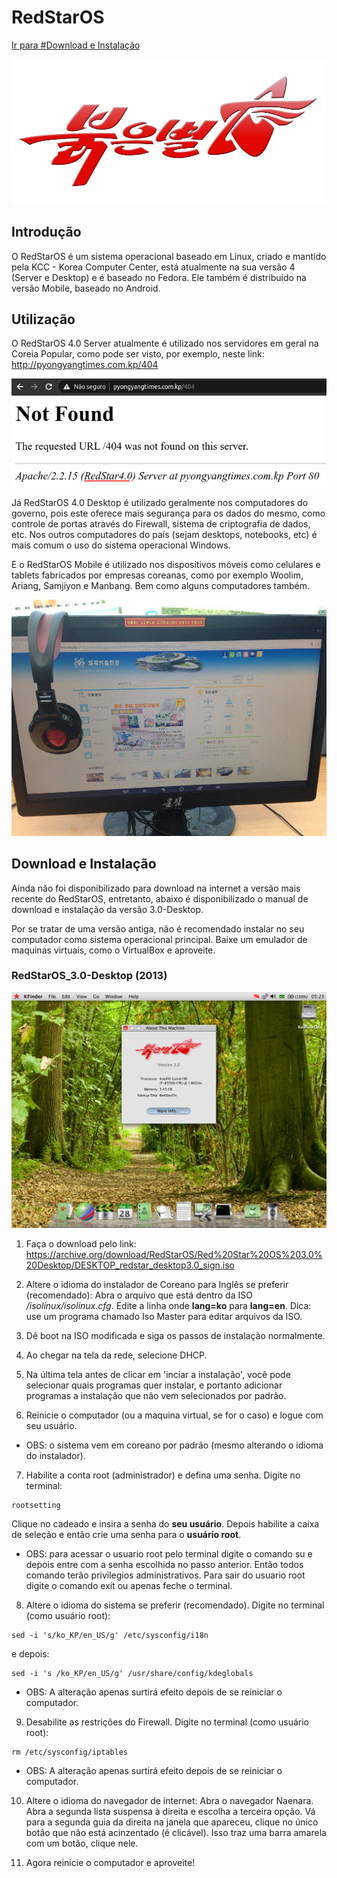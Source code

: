 # RedStarOS

[Ir para #Download e Instalação](/RedStarOS/#download-e-instalação)

![Logo do RedStarOS](/RedStarOS_logo.jpg)

## Introdução
O RedStarOS é um sistema operacional baseado em Linux, criado e mantido pela KCC - Korea Computer Center, está atualmente na sua versão 4 (Server e Desktop) e é baseado no Fedora. Ele também é distribuído na versão Mobile, baseado no Android.

## Utilização
O RedStarOS 4.0 Server atualmente é utilizado nos servidores em geral na Coreia Popular, como pode ser visto, por exemplo, neste link: <http://pyongyangtimes.com.kp/404>

![Logo do RedStarOS](/404.png)

Já RedStarOS 4.0 Desktop é utilizado geralmente nos computadores do governo, pois este oferece mais segurança para os dados do mesmo, como controle de portas através do Firewall, sistema de criptografia de dados, etc. Nos outros computadores do país (sejam desktops, notebooks, etc) é mais comum o uso do sistema operacional Windows.

E o RedStarOS Mobile é utilizado nos dispositivos móveis como celulares e tablets fabricados por empresas coreanas, como por exemplo Woolim, Ariang, Samjiyon e Manbang. Bem como alguns computadores também.

![Logo do RedStarOS](/RedStarOs-Mobile.jpg)

## Download e Instalação
Ainda não foi disponibilizado para download na internet a versão mais recente do RedStarOS, entretanto, abaixo é disponibilizado o manual de download e instalação da versão 3.0-Desktop.

Por se tratar de uma versão antiga, não é recomendado instalar no seu computador como sistema operacional principal. Baixe um emulador de maquinas virtuais, como o VirtualBox e aproveite.

### RedStarOS_3.0-Desktop (2013)

![Logo do RedStarOS](/RedStarOS-3.0-Desktop.jpg)

1. Faça o download pelo link:
<https://archive.org/download/RedStarOS/Red%20Star%20OS%203.0%20Desktop/DESKTOP_redstar_desktop3.0_sign.iso>

2. Altere o idioma do instalador de Coreano para Inglês se preferir (recomendado):
Abra o arquivo que está dentro da ISO */isolinux/isolinux.cfg*. Edite a linha onde **lang=ko** para **lang=en**.
Dica: use um programa chamado Iso Master para editar arquivos da ISO.

3. Dê boot na ISO modificada e siga os passos de instalação normalmente.

4. Ao chegar na tela da rede, selecione DHCP.

5. Na última tela antes de clicar em 'inciar a instalação', você pode selecionar quais programas quer instalar, e portanto adicionar programas a instalação que não vem selecionados por padrão.

6. Reinicie o computador (ou a maquina virtual, se for o caso) e logue com seu usuário.

* OBS: o sistema vem em coreano por padrão (mesmo alterando o idioma do instalador).

7. Habilite a conta root (administrador) e defina uma senha.
Digite no terminal:
~~~
rootsetting
~~~
Clique no cadeado e insira a senha do **seu usuário**.
Depois habilite a caixa de seleção e então crie uma senha para o **usuário root**.

* OBS: para acessar o usuario root pelo terminal digite o comando su e depois entre com a senha escolhida no passo anterior. Então todos comando terão privilegios administrativos. Para sair do usuario root digite o comando exit ou apenas feche o terminal.

8. Altere o idioma do sistema se preferir (recomendado).
Digite no terminal (como usuário root):
~~~
sed -i 's/ko_KP/en_US/g' /etc/sysconfig/i18n
~~~
e depois:
~~~
sed -i 's /ko_KP/en_US/g' /usr/share/config/kdeglobals
~~~
* OBS: A alteração apenas surtirá efeito depois de se reiniciar o computador.

9. Desabilite as restrições do Firewall.
Digite no terminal (como usuário root):
~~~
rm /etc/sysconfig/iptables
~~~

* OBS: A alteração apenas surtirá efeito depois de se reiniciar o computador.

10. Altere o idioma do navegador de internet:
Abra o navegador Naenara.
Abra a segunda lista suspensa à direita e escolha a terceira opção.
Vá para a segunda guia da direita na janela que apareceu, clique no único botão que não está acinzentado (é clicável).
Isso traz uma barra amarela com um botão, clique nele.

11. Agora reinicie o computador e aproveite!
